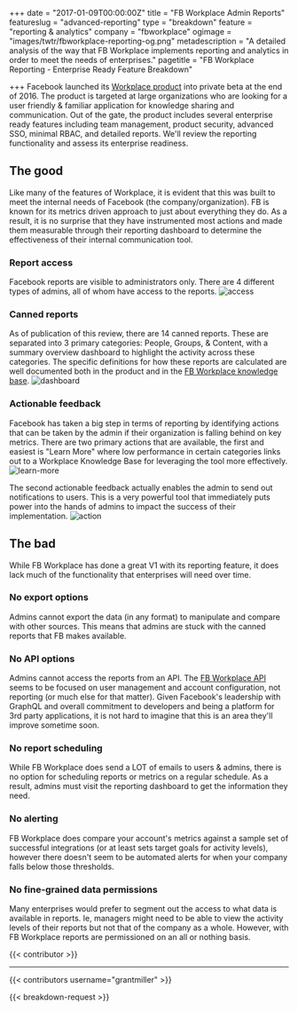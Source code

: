 +++
date = "2017-01-09T00:00:00Z"
title = "FB Workplace Admin Reports"
featureslug = "advanced-reporting"
type = "breakdown"
feature = "reporting & analytics"
company = "fbworkplace"
ogimage = "images/twtr/fbworkplace-reporting-og.png"
metadescription = "A detailed analysis of the way that FB Workplace implements reporting and analytics in order to meet the needs of enterprises."
pagetitle = "FB Workplace Reporting - Enterprise Ready Feature Breakdown"

+++
Facebook launched its [Workplace product](https://workplace.fb.com) into private beta at the end of 2016. The product is targeted at large organizations who are looking for a user friendly & familiar application for knowledge sharing and communication. Out of the gate, the product includes several enterprise ready features including team management, product security, advanced SSO, minimal RBAC, and detailed reports. We'll review the reporting functionality and assess its enterprise readiness.

## The good
Like many of the features of Workplace, it is evident that this was built to meet the internal needs of Facebook (the company/organization). FB is known for its metrics driven approach to just about everything they do. As a result, it is no surprise that they have instrumented most actions and made them measurable through their reporting dashboard to determine the effectiveness of their internal communication tool.

### Report access
Facebook reports are visible to administrators only. There are 4 different types of admins, all of whom have access to the reports.
![access](/fbworkplace/images/fb-access.png)

### Canned reports
As of publication of this review, there are 14 canned reports. These are separated into 3 primary categories: People, Groups, & Content, with a summary overview dashboard to highlight the activity across these categories. The specific definitions for how these reports are calculated are well documented both in the product and in the [FB Workplace knowledge base](https://www.facebook.com/help/work/807043472738394/?helpref=hc_fnav).
![dashboard](/fbworkplace/images/fb-reports-dasboard.png)

### Actionable feedback
Facebook has taken a big step in terms of reporting by identifying actions that can be taken by the admin if their organization is falling behind on key metrics. There are two primary actions that are available, the first and easiest is "Learn More" where low performance in certain categories links out to a Workplace Knowledge Base for leveraging the tool more effectively.
![learn-more](/fbworkplace/images/fb-learn-more.png)

The second actionable feedback actually enables the admin to send out notifications to users. This is a very powerful tool that immediately puts power into the hands of admins to impact the success of their implementation.
![action](/fbworkplace/images/fb-report-action.png)

## The bad
While FB Workplace has done a great V1 with its reporting feature, it does lack much of the functionality that enterprises will need over time.

### No export options
Admins cannot export the data (in any format) to manipulate and compare with other sources. This means that admins are stuck with the canned reports that FB makes available.

### No API options
Admins cannot access the reports from an API. The [FB Workplace API](https://developers.facebook.com/docs/workplace) seems to be focused on user management and account configuration, not reporting (or much else for that matter). Given Facebook's leadership with GraphQL and overall commitment to developers and being a platform for 3rd party applications, it is not hard to imagine that this is an area they'll improve sometime soon.

### No report scheduling
While FB Workplace does send a LOT of emails to users & admins, there is no option for scheduling reports or metrics on a regular schedule. As a result, admins must visit the reporting dashboard to get the information they need.

### No alerting
FB Workplace does compare your account's metrics against a sample set of successful integrations (or at least sets target goals for activity levels), however there doesn't seem to be automated alerts for when your company falls below those thresholds.

### No fine-grained data permissions
Many enterprises would prefer to segment out the access to what data is available in reports. Ie, managers might need to be able to view the activity levels of their reports but not that of the company as a whole. However, with FB Workplace reports are permissioned on an all or nothing basis.

{{< contributor >}}

----
{{< contributors username="grantmiller" >}}

{{< breakdown-request >}}
